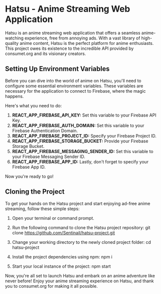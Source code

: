 # Hatsu - Anime Streaming Web Application

Hatsu is an anime streaming web application that offers a seamless anime-watching experience, free from annoying ads. With a vast library of high-quality anime content, Hatsu is the perfect platform for anime enthusiasts. This project owes its existence to the incredible API provided by consumet.org and its visionary creators.

## Setting Up Environment Variables

Before you can dive into the world of anime on Hatsu, you'll need to configure some essential environment variables. These variables are necessary for the application to connect to Firebase, where the magic happens.

Here's what you need to do:

1. **REACT_APP_FIREBASE_API_KEY:** Set this variable to your Firebase API Key.
2. **REACT_APP_FIREBASE_AUTH_DOMAIN:** Set this variable to your Firebase Authentication Domain.
3. **REACT_APP_FIREBASE_PROJECT_ID:** Specify your Firebase Project ID.
4. **REACT_APP_FIREBASE_STORAGE_BUCKET:** Provide your Firebase Storage Bucket.
5. **REACT_APP_FIREBASE_MESSAGING_SENDER_ID:** Set this variable to your Firebase Messaging Sender ID.
6. **REACT_APP_FIREBASE_APP_ID:** Lastly, don't forget to specify your Firebase App ID.

Now you're ready to go!

## Cloning the Project

To get your hands on the Hatsu project and start enjoying ad-free anime streaming, follow these simple steps:

1. Open your terminal or command prompt.

2. Run the following command to clone the Hatsu project repository:
    git clone https://github.com/Sentinail/hatsu-project.git

3. Change your working directory to the newly cloned project folder:
    cd hatsu-project

4. Install the project dependencies using npm:
    npm i

5. Start your local instance of the project:
    npm start

Now, you're all set to launch Hatsu and embark on an anime adventure like never before! Enjoy your anime streaming experience on Hatsu, and thank you to consumet.org for making it all possible.
